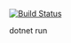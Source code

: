 [![Build Status](https://dev.azure.com/thomasdahlberg/mashup/_apis/build/status/dubbe.mashup.release?branchName=master)](https://dev.azure.com/thomasdahlberg/mashup/_build/latest?definitionId=2&branchName=master)

dotnet run